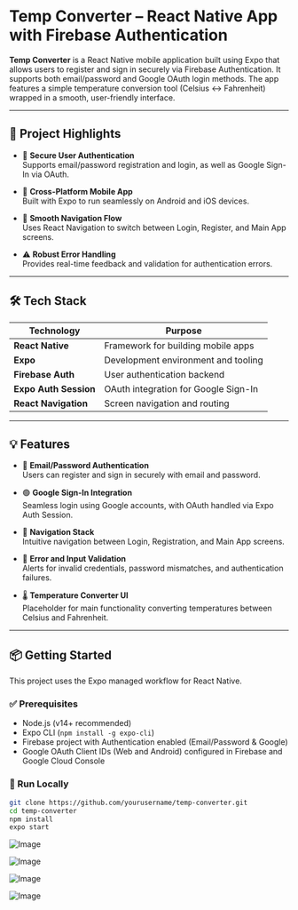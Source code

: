 # Temp Converter – React Native App with Firebase Authentication

**Temp Converter** is a React Native mobile application built using Expo that allows users to register and sign in securely via Firebase Authentication. It supports both email/password and Google OAuth login methods. The app features a simple temperature conversion tool (Celsius ↔ Fahrenheit) wrapped in a smooth, user-friendly interface.

---

## 🚀 Project Highlights

- 🔐 **Secure User Authentication**  
  Supports email/password registration and login, as well as Google Sign-In via OAuth.

- 📱 **Cross-Platform Mobile App**  
  Built with Expo to run seamlessly on Android and iOS devices.

- 🔄 **Smooth Navigation Flow**  
  Uses React Navigation to switch between Login, Register, and Main App screens.

- ⚠️ **Robust Error Handling**  
  Provides real-time feedback and validation for authentication errors.

---

## 🛠 Tech Stack

| Technology           | Purpose                              |
| -------------------- | ---------------------------------- |
| **React Native**     | Framework for building mobile apps  |
| **Expo**             | Development environment and tooling |
| **Firebase Auth**    | User authentication backend         |
| **Expo Auth Session**| OAuth integration for Google Sign-In|
| **React Navigation** | Screen navigation and routing       |

---

## 💡 Features

- 🔑 **Email/Password Authentication**  
  Users can register and sign in securely with email and password.

- 🟢 **Google Sign-In Integration**  
  Seamless login using Google accounts, with OAuth handled via Expo Auth Session.

- 🧭 **Navigation Stack**  
  Intuitive navigation between Login, Registration, and Main App screens.

- 🚨 **Error and Input Validation**  
  Alerts for invalid credentials, password mismatches, and authentication failures.

- 🌡️ **Temperature Converter UI**  
  Placeholder for main functionality converting temperatures between Celsius and Fahrenheit.

---

## 📦 Getting Started

This project uses the Expo managed workflow for React Native.

### ✅ Prerequisites

- Node.js (v14+ recommended)  
- Expo CLI (`npm install -g expo-cli`)  
- Firebase project with Authentication enabled (Email/Password & Google)  
- Google OAuth Client IDs (Web and Android) configured in Firebase and Google Cloud Console  

### 🧪 Run Locally

```bash
git clone https://github.com/yourusername/temp-converter.git
cd temp-converter
npm install
expo start
```

![Image](https://github.com/user-attachments/assets/32f7cdf8-57ec-450e-bff6-dc34c9b9a911)

![Image](https://github.com/user-attachments/assets/27d899b6-68af-4080-8345-0d53c8b978a7)

![Image](https://github.com/user-attachments/assets/e0478d0f-8d59-473b-9255-a709624cf997)

![Image](https://github.com/user-attachments/assets/e56a12b3-f48a-445a-a9a8-d302e84431bc)
